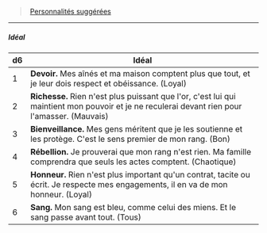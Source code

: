 ﻿---
!Generic
Id: background_sangbleu_hd.md#idéal
ParentLink: background_sangbleu_hd.md#personnalités-suggérées
Name: Idéal
ParentName: Personnalités suggérées
NameLevel: 5
---
> [Personnalités suggérées](hd_background_sangbleu_personnalites_suggerees.md)

---

##### Idéal

|d6|Idéal|
|---|---|
|1|**Devoir.** Mes aînés et ma maison comptent plus que tout, et je leur dois respect et obéissance. (Loyal)|
|2|**Richesse.** Rien n'est plus puissant que l'or, c'est lui qui maintient mon pouvoir et je ne reculerai devant rien pour l'amasser. (Mauvais)|
|3|**Bienveillance.** Mes gens méritent que je les soutienne et les protège. C'est le sens premier de mon rang. (Bon)|
|4|**Rébellion.** Je prouverai que mon rang n'est rien. Ma famille comprendra que seuls les actes comptent. (Chaotique)|
|5|**Honneur.** Rien n'est plus important qu'un contrat, tacite ou écrit. Je respecte mes engagements, il en va de mon honneur. (Loyal)|
|6|**Sang.** Mon sang est bleu, comme celui des miens. Et le sang passe avant tout. (Tous)|

